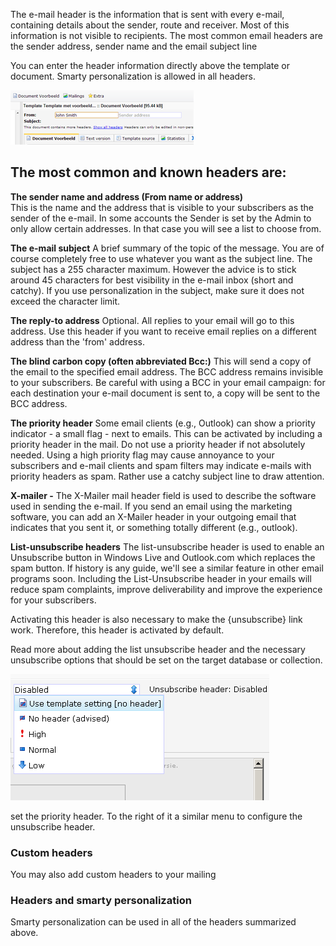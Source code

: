 The e-mail header is the information that is sent with every e-mail,
containing details about the sender, route and receiver. Most of this
information is not visible to recipients. The most common email headers
are the sender address, sender name and the email subject line

You can enter the header information directly above the template or
document. Smarty personalization is allowed in all headers.

![](../images/edit-email-headers.png "Documentation/edit-email-headers.png")

The most common and known headers are:
--------------------------------------

**The sender name and address (From name or address)**\
 This is the name and the address that is visible to your subscribers as
the sender of the e-mail. In some accounts the Sender is set by the
Admin to only allow certain addresses. In that case you will see a list
to choose from.

**The e-mail subject**
A brief summary of the topic of the message. You are of course
completely free to use whatever you want as the subject line. The
subject has a 255 character maximum. However the advice is to stick
around 45 characters for best visibility in the e-mail inbox (short and
catchy). If you use personalization in the subject, make sure it does
not exceed the character limit.

**The reply-to address**
Optional. All replies to your email will go to this address. Use this
header if you want to receive email replies on a different address than
the 'from' address.

**The blind carbon copy (often abbreviated Bcc:)**
This will send a copy of the email to the specified email address. The
BCC address remains invisible to your subscribers. Be careful with using
a BCC in your email campaign: for each destination your e-mail document
is sent to, a copy will be sent to the BCC address.

**The priority header**
Some email clients (e.g., Outlook) can show a priority indicator - a
small flag - next to emails. This can be activated by including a
priority header in the mail. Do not use a priority header if not
absolutely needed. Using a high priority flag may cause annoyance to
your subscribers and e-mail clients and spam filters may indicate
e-mails with priority headers as spam. Rather use a catchy subject line
to draw attention.

**X-mailer -**
The X-Mailer mail header field is used to describe the
software used in sending the e-mail. If you send an email using the
marketing software, you can add an X-Mailer header in your outgoing
email that indicates that you sent it, or something totally different
(e.g., outlook).

**List-unsubscribe headers**
The list-unsubscribe header is used to enable an Unsubscribe button in
Windows Live and Outlook.com which replaces the spam button. If history
is any guide, we'll see a similar feature in other email programs soon.
Including the List-Unsubscribe header in your emails will reduce spam
complaints, improve deliverability and improve the experience for your
subscribers. 

Activating this header is also necessary to make the {unsubscribe} link
work. Therefore, this header is activated by default. 

Read more about adding the list unsubscribe header and the necessary
unsubscribe options that should be set on the target database or
collection.

![unsubscribe header](../images/unsubscribe.png)

set the priority header. To the right of it a similar menu to configure
the unsubscribe header.

### **Custom headers**

You may also add custom headers to your mailing

### Headers and smarty personalization

Smarty personalization can be used in all of the headers summarized
above.
